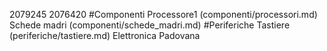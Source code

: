 2079245
2076420
#Componenti
Processore1 (componenti/processori.md)
Schede madri (componenti/schede_madri.md)
#Periferiche
Tastiere (periferiche/tastiere.md)
Elettronica Padovana
